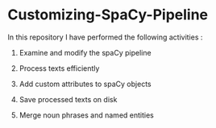 # Customizing-SpaCy-Pipeline

In this repository I have performed the following activities :

1. Examine and modify the spaCy pipeline

2. Process texts efficiently

3. Add custom attributes to spaCy objects

4. Save processed texts on disk

5. Merge noun phrases and named entities
